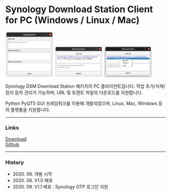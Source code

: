 ﻿# Synology Download Station Client for PC (Windows / Linux / Mac)

<img src="Images/login.png" width="30%" height="30%" alt="Screenshot"></img>
<img src="Images/main_1.png" width="30%" height="30%" alt="Screenshot"></img>
<img src="Images/main_2.png" width="30%" height="30%" alt="Screenshot"></img>

Synology DSM Download Station 패키지의 PC 클라이언트입니다.
작업 추가/삭제/정지 등의 관리가 가능하며,
URL 및 토렌트 파일의 다운로드를 지원합니다.

Python PyQT5 GUI 프레임워크를 이용해 개발되었으며,
Linux, Mac, Windows 등의 플랫폼을 지원합니다.

***

### Links

[Download](https://github.com/yymin1022/Synology_DownloadStation_Client/releases)<br/>
[Github](https://github.com/yymin1022/Synology_DownloadStation_Client)

***

### History
* 2020\. 08\. 개발 시작
* 2020\. 08\. V1\.0 배포
* 2020\. 09\. V1\.1 배포 : Synology OTP 로그인 지원
